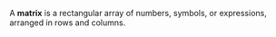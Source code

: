 A **matrix** is a rectangular array of numbers, symbols, or expressions, arranged in rows and columns.